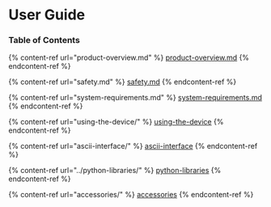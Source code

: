 # User Guide

### Table of Contents

{% content-ref url="product-overview.md" %}
[product-overview.md](product-overview.md)
{% endcontent-ref %}

{% content-ref url="safety.md" %}
[safety.md](safety.md)
{% endcontent-ref %}

{% content-ref url="system-requirements.md" %}
[system-requirements.md](system-requirements.md)
{% endcontent-ref %}

{% content-ref url="using-the-device/" %}
[using-the-device](using-the-device/)
{% endcontent-ref %}

{% content-ref url="ascii-interface/" %}
[ascii-interface](ascii-interface/)
{% endcontent-ref %}

{% content-ref url="../python-libraries/" %}
[python-libraries](../python-libraries/)
{% endcontent-ref %}

{% content-ref url="accessories/" %}
[accessories](accessories/)
{% endcontent-ref %}
